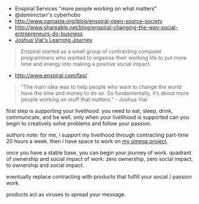 - Enspiral Services "more people working on what matters"
- @dominictarr's cyberhobo
- http://www.namaste.org/blog/enspiral-open-source-society
- http://www.shareable.net/blog/enspiral-changing-the-way-social-entrepreneurs-do-business
- [Joshua Vial's Learning Journey](https://www.youtube.com/watch?v=Pe_mvnDRyQo)

> Enspiral started as a small group of contracting computer programmers who wanted to organise their working life to put more time and energy into making a positive social impact.

- http://www.enspiral.com/faq/

> “The main idea was to help people who want to change the world have the time and money to do so. So fundamentally, it’s about more people working on stuff that matters.” - Joshua Vial

first step is supporting your livelihood. you need to eat, sleep, drink, communicate, and be well. only when your livelihood is supported can you begin to creatively solve problems and follow your passion.

authors note: for me, i support my livelihood through contracting part-time 20 hours a week. then i have space to work on [my omega project]().

once you have a stable base, you can begin your journey of work.
quadrant of ownership and social impact of work: zero ownership, zero social impact, to ownership and social impact.

eventually replace contracting with products that fulfill your social / passion work.

products act as viruses to spread your message. 